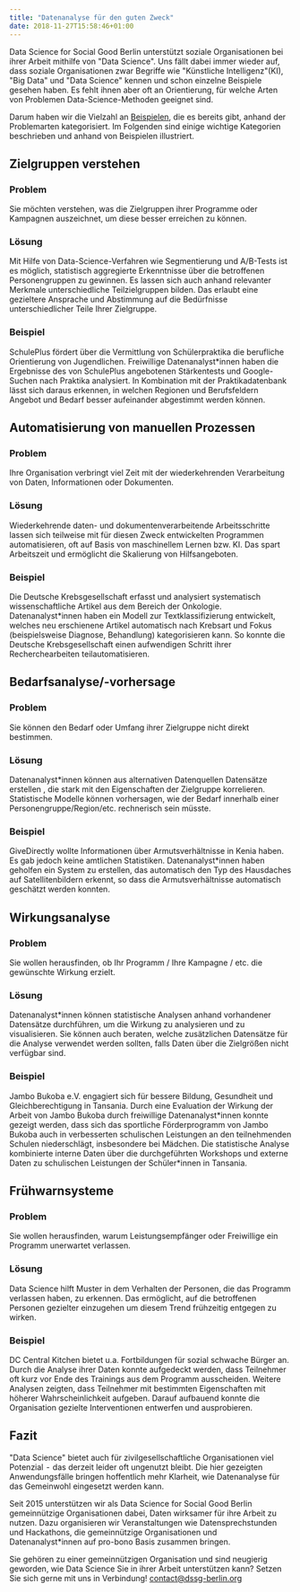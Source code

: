 ```yaml
---
title: "Datenanalyse für den guten Zweck"
date: 2018-11-27T15:58:46+01:00
---
```


Data Science for Social Good Berlin unterstützt soziale Organisationen bei ihrer Arbeit mithilfe von &quot;Data Science&quot;. Uns fällt dabei immer wieder auf, dass soziale Organisationen zwar Begriffe wie &quot;Künstliche Intelligenz&quot;(KI), &quot;Big Data&quot; und &quot;Data Science&quot; kennen und schon einzelne Beispiele gesehen haben. Es fehlt ihnen aber oft an Orientierung, für welche Arten von Problemen Data-Science-Methoden geeignet sind.

Darum haben wir die Vielzahl an [Beispielen](https://data4good.correlaid.org/), die es bereits gibt, anhand der Problemarten kategorisiert. Im Folgenden sind einige wichtige Kategorien beschrieben und anhand von Beispielen illustriert.

## Zielgruppen verstehen

### Problem

Sie möchten verstehen, was die Zielgruppen ihrer Programme oder Kampagnen auszeichnet, um diese besser erreichen zu können.

### Lösung

Mit Hilfe von Data-Science-Verfahren wie Segmentierung und A/B-Tests ist es möglich, statistisch aggregierte Erkenntnisse über die betroffenen Personengruppen zu gewinnen. Es lassen sich auch anhand relevanter Merkmale unterschiedliche Teilzielgruppen bilden. Das erlaubt eine gezieltere Ansprache und Abstimmung auf die Bedürfnisse unterschiedlicher Teile Ihrer Zielgruppe.

### Beispiel

SchulePlus fördert über die Vermittlung von Schülerpraktika die berufliche Orientierung von Jugendlichen. Freiwillige Datenanalyst\*innen haben die Ergebnisse des von SchulePlus angebotenen Stärkentests und Google-Suchen nach Praktika analysiert. In Kombination mit der Praktikadatenbank lässt sich daraus erkennen, in welchen Regionen und Berufsfeldern Angebot und Bedarf besser aufeinander abgestimmt werden können.

## Automatisierung von manuellen Prozessen

### Problem

Ihre Organisation verbringt viel Zeit mit der wiederkehrenden Verarbeitung von Daten, Informationen oder Dokumenten.

### Lösung

Wiederkehrende daten- und dokumentenverarbeitende Arbeitsschritte lassen sich teilweise mit für diesen Zweck entwickelten Programmen automatisieren, oft auf Basis von maschinellem Lernen bzw. KI. Das spart Arbeitszeit und ermöglicht die Skalierung von Hilfsangeboten.

### Beispiel

Die Deutsche Krebsgesellschaft erfasst und analysiert systematisch wissenschaftliche Artikel aus dem Bereich der Onkologie. Datenanalyst\*innen haben ein Modell zur Textklassifizierung entwickelt, welches neu erschienene Artikel automatisch nach Krebsart und Fokus (beispielsweise Diagnose, Behandlung) kategorisieren kann. So konnte die Deutsche Krebsgesellschaft einen aufwendigen Schritt ihrer Recherchearbeiten teilautomatisieren.



## Bedarfsanalyse/-vorhersage

### Problem

Sie können den Bedarf oder Umfang ihrer Zielgruppe nicht direkt bestimmen.

### Lösung

Datenanalyst\*innen können aus alternativen Datenquellen Datensätze erstellen , die stark mit den Eigenschaften der Zielgruppe korrelieren. Statistische Modelle können vorhersagen, wie der Bedarf innerhalb einer Personengruppe/Region/etc. rechnerisch sein müsste.

### Beispiel

GiveDirectly wollte Informationen über Armutsverhältnisse in Kenia haben. Es gab jedoch keine amtlichen Statistiken. Datenanalyst\*innen haben geholfen ein System zu erstellen, das automatisch den Typ des Hausdaches auf Satellitenbildern erkennt, so dass die Armutsverhältnisse automatisch geschätzt werden konnten.

## Wirkungsanalyse

### Problem

Sie wollen herausfinden, ob Ihr Programm / Ihre Kampagne / etc. die gewünschte Wirkung erzielt.

### Lösung

Datenanalyst\*innen können statistische Analysen anhand vorhandener Datensätze durchführen, um die Wirkung zu analysieren und zu visualisieren. Sie können auch beraten, welche zusätzlichen Datensätze für die Analyse verwendet werden sollten, falls Daten über die Zielgrößen nicht verfügbar sind.

### Beispiel

Jambo Bukoba e.V. engagiert sich für  bessere Bildung, Gesundheit und Gleichberechtigung in Tansania. Durch eine Evaluation der Wirkung der Arbeit von Jambo Bukoba durch freiwillige Datenanalyst\*innen konnte gezeigt werden, dass sich das sportliche Förderprogramm von Jambo Bukoba auch in verbesserten schulischen Leistungen an den teilnehmenden Schulen niederschlägt, insbesondere bei Mädchen. Die statistische Analyse kombinierte interne Daten über die durchgeführten Workshops und externe Daten zu schulischen Leistungen der Schüler\*innen in Tansania.

## Frühwarnsysteme

### Problem

Sie wollen herausfinden, warum Leistungsempfänger oder Freiwillige ein Programm unerwartet verlassen.

### Lösung

Data Science hilft Muster in dem Verhalten der Personen, die das Programm verlassen haben, zu erkennen. Das ermöglicht, auf die betroffenen Personen gezielter einzugehen um diesem Trend frühzeitig entgegen zu wirken.

### Beispiel

DC Central Kitchen bietet u.a. Fortbildungen für sozial schwache Bürger an. Durch die Analyse ihrer Daten konnte aufgedeckt werden, dass Teilnehmer oft kurz vor Ende des Trainings aus dem Programm ausscheiden. Weitere Analysen zeigten, dass Teilnehmer mit bestimmten Eigenschaften mit höherer Wahrscheinlichkeit aufgeben. Darauf aufbauend konnte die Organisation gezielte Interventionen entwerfen und ausprobieren.

## Fazit

&quot;Data Science&quot; bietet auch für zivilgesellschaftliche Organisationen viel Potenzial  -  das derzeit leider oft ungenutzt bleibt. Die hier gezeigten Anwendungsfälle bringen hoffentlich mehr Klarheit, wie Datenanalyse für das Gemeinwohl eingesetzt werden kann.

Seit 2015 unterstützen wir als Data Science for Social Good Berlin gemeinnützige Organisationen dabei, Daten wirksamer für ihre Arbeit zu nutzen. Dazu organisieren wir Veranstaltungen wie Datensprechstunden und Hackathons, die gemeinnützige Organisationen und Datenanalyst\*innen auf pro-bono Basis zusammen bringen.

Sie gehören zu einer gemeinnützigen Organisation und sind neugierig geworden, wie Data Science Sie in ihrer Arbeit unterstützen kann? Setzen Sie sich gerne mit uns in Verbindung! [contact@dssg-berlin.org](mailto:contact@dssg-berlin.org)